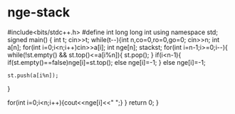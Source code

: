 # nge-stack



#include<bits/stdc++.h>
#define int long long int
using namespace std;
signed main()
{
int t;
cin>>t;
while(t--){int n,co=0,ro=0,go=0;
cin>>n;
int a[n];
for(int i=0;i<n;i++)cin>>a[i];
int nge[n];
stack<int>st;
for(int i=n-1;i>=0;i--){
    while(!st.empty() && st.top()<=a[i%n]){
st.pop();
    }
    if(i<n-1){
        if(st.empty()==false)nge[i]=st.top();
        else nge[i]=-1;
    }
     else nge[i]=-1;

    st.push(a[i%n]);
}

for(int i=0;i<n;i++){cout<<nge[i]<<" ";}
}
 return 0;
}
